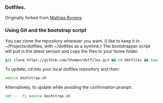 ### Dotfiles.

Originally forked from [Mathias Bynens](https://mathiasbynens.be/)

### Using Git and the bootstrap script
You can clone the repository wherever you want. (I like to keep it in ~/Projects/dotfiles, with ~/dotfiles as a symlink.) The bootstrapper script will pull in the latest version and copy the files to your home folder.

```bash
git clone https://github.com/thompn/dotfiles.git && cd dotfiles && source bootstrap.sh
```

To update, cd into your local dotfiles repository and then:
```bash
source bootstrap.sh
```

Alternatively, to update while avoiding the confirmation prompt:

```bash
set -- -f; source bootstrap.sh
```
